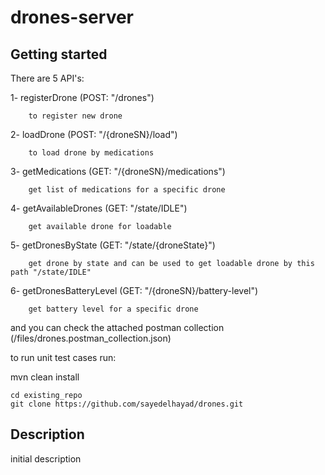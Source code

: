 # drones-server



## Getting started
There are 5 API's:

1- registerDrone (POST: "/drones")

        to register new drone
		
2- loadDrone (POST: "/{droneSN}/load")  
    
        to load drone by medications
		
3- getMedications (GET: "/{droneSN}/medications")

        get list of medications for a specific drone

4- getAvailableDrones (GET: "/state/IDLE")

        get available drone for loadable

5- getDronesByState (GET: "/state/{droneState}")

        get drone by state and can be used to get loadable drone by this path "/state/IDLE"

6- getDronesBatteryLevel (GET: "/{droneSN}/battery-level")

        get battery level for a specific drone
		

and you can check the attached postman collection (/files/drones.postman_collection.json)

to run unit test cases run:

mvn clean install

```
cd existing_repo
git clone https://github.com/sayedelhayad/drones.git
```

## Description
initial description
